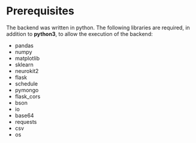 # Prerequisites
The backend was written in python. 
The following libraries are required, in addition to **python3**, to allow the execution of the backend:
- pandas
- numpy
- matplotlib
- sklearn
- neurokit2
- flask
- schedule
- pymongo
- flask_cors
- bson
- io
- base64
- requests
- csv
- os

